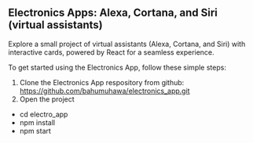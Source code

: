 ## Electronics Apps: Alexa, Cortana, and Siri (virtual assistants)

Explore a small project of virtual assistants (Alexa, Cortana, and Siri) with interactive cards, powered by React for a seamless experience. 

To get started using the Electronics App, follow these simple steps:

1. Clone the Electronics App respository from github: https://github.com/bahumuhawa/electronics_app.git
2. Open the project

- cd electro_app
- npm install
- npm start 
